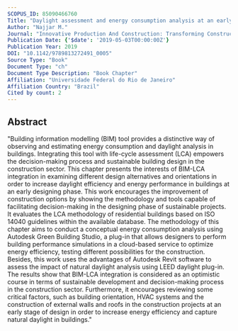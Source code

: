 ```yaml
---
SCOPUS_ID: 85090466760
Title: "Daylight assessment and energy consumption analysis at an early stage of designing residential buildings integrating BIM and LCA"
Author: "Najjar M."
Journal: "Innovative Production And Construction: Transforming Construction Through Emerging Technologies"
Publication Date: {'$date': '2019-05-03T00:00:00Z'}
Publication Year: 2019
DOI: "10.1142/9789813272491_0005"
Source Type: "Book"
Document Type: "ch"
Document Type Description: "Book Chapter"
Affiliation: "Universidade Federal do Rio de Janeiro"
Affiliation Country: "Brazil"
Cited by count: 2
---
```


## Abstract
"Building information modelling (BIM) tool provides a distinctive way of observing and estimating energy consumption and daylight analysis in buildings. Integrating this tool with life-cycle assessment (LCA) empowers the decision-making process and sustainable building design in the construction sector. This chapter presents the interests of BIM-LCA integration in examining different design alternatives and orientations in order to increase daylight efficiency and energy performance in buildings at an early designing phase. This work encourages the improvement of construction options by showing the methodology and tools capable of facilitating decision-making in the designing phase of sustainable projects. It evaluates the LCA methodology of residential buildings based on ISO 14040 guidelines within the available database. The methodology of this chapter aims to conduct a conceptual energy consumption analysis using Autodesk Green Building Studio, a plug-in that allows designers to perform building performance simulations in a cloud-based service to optimize energy efficiency, testing different possibilities for the construction. Besides, this work uses the advantages of Autodesk Revit software to assess the impact of natural daylight analysis using LEED daylight plug-in. The results show that BIM-LCA integration is considered as an optimistic course in terms of sustainable development and decision-making process in the construction sector. Furthermore, it encourages reviewing some critical factors, such as building orientation, HVAC systems and the construction of external walls and roofs in the construction projects at an early stage of design in order to increase energy efficiency and capture natural daylight in buildings."
